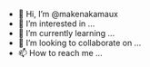 - 👋 Hi, I’m @makenakamaux
- 👀 I’m interested in ...
- 🌱 I’m currently learning ...
- 💞️ I’m looking to collaborate on ...
- 📫 How to reach me ...

<!---
makenakamaux/makenakamaux is a ✨ special ✨ repository because its `README.md` (this file) appears on your GitHub profile.
You can click the Preview link to take a look at your changes.
--->
